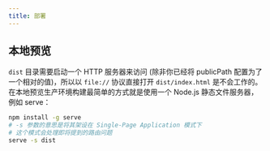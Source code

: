 ```yaml
---
title: 部署
---
```

## 本地预览
```dist``` 目录需要启动一个 HTTP 服务器来访问 (除非你已经将 publicPath 配置为了一个相对的值)，所以以 ```file://``` 协议直接打开 ```dist/index.html``` 是不会工作的。在本地预览生产环境构建最简单的方式就是使用一个 Node.js 静态文件服务器，例如 serve：
```bash
npm install -g serve
# -s 参数的意思是将其架设在 Single-Page Application 模式下
# 这个模式会处理即将提到的路由问题
serve -s dist
```